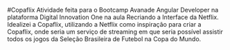 #Copaflix
Atividade feita para o Bootcamp Avanade Angular Developer na plataforma Digital Innovation One na aula Recriando a Interface da Netflix. Idealizei a Copaflix, utilizando a Netflix como inspiração para criar a Copaflix, onde seria um serviço de streaming em que seria possível assistir todos os jogos da Seleção Brasileira de Futebol na Copa do Mundo.
